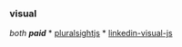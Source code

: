 ### visual

  *both* ***paid*** 
    * [pluralsightjs](https://www.pluralsight.com/paths/javascript-core-language) 
    * [linkedin-visual-js](https://www.linkedin.com/learning/coding-for-visual-learners-learning-javascript-from-scratch-16124466?trk=learning-serp_learning-search-card_search-card&upsellOrderOrigin=lynda_redirect_learning)
